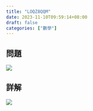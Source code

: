 ```yaml
---
title: "LOQZ8QQM"
date: 2023-11-10T09:59:14+08:00
draft: false
categories: ["數學"]
---
```

<!--more-->

## 問題
<img src="/posts/solution/LOQZ8QQM-q.png">

## 詳解
<img src="/posts/solution/LOQZ8QQM-sol.png">

